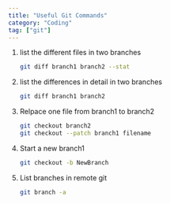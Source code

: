 ```yaml
---
title: "Useful Git Commands"
category: "Coding"
tag: ["git"]
---
```


1. list the different files in two branches

    ```bash
    git diff branch1 branch2 --stat
    ```

2. list the differences in detail in two branches

    ```bash
    git diff branch1 branch2
    ```

3. Relpace one file from branch1 to branch2

    ```bash
    git checkout branch2
    git checkout --patch branch1 filename
    ```

4. Start a new branch1

    ```bash
    git checkout -b NewBranch
    ```

5. List branches in remote git

    ```bash
    git branch -a
    ```